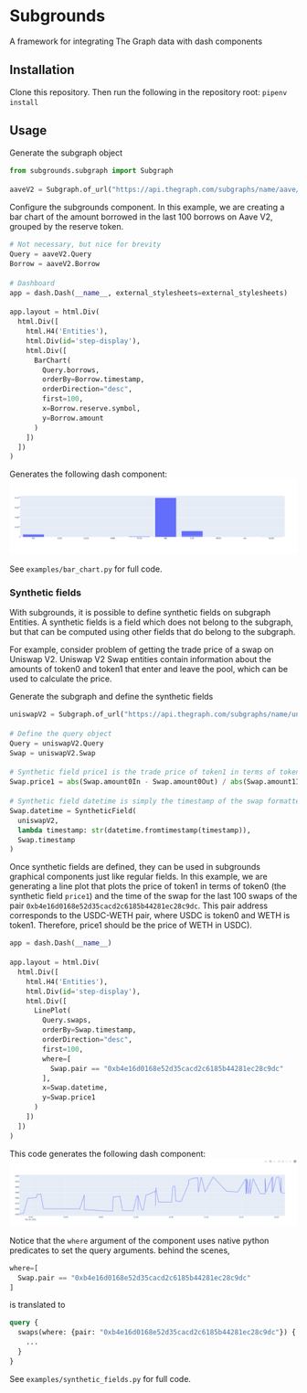 # Subgrounds
A framework for integrating The Graph data with dash components

## Installation
Clone this repository. Then run the following in the repository root:
`pipenv install`

## Usage
Generate the subgraph object
```python
from subgrounds.subgraph import Subgraph

aaveV2 = Subgraph.of_url("https://api.thegraph.com/subgraphs/name/aave/protocol-v2")
```

Configure the subgrounds component. In this example, we are creating a bar chart of the amount borrowed in the last 100 borrows on Aave V2, grouped by the reserve token.

```python
# Not necessary, but nice for brevity
Query = aaveV2.Query
Borrow = aaveV2.Borrow

# Dashboard
app = dash.Dash(__name__, external_stylesheets=external_stylesheets)

app.layout = html.Div(
  html.Div([
    html.H4('Entities'),
    html.Div(id='step-display'),
    html.Div([
      BarChart(
        Query.borrows,
        orderBy=Borrow.timestamp,
        orderDirection="desc",
        first=100,
        x=Borrow.reserve.symbol,
        y=Borrow.amount
      )
    ])
  ])
)
```

Generates the following dash component:
![Alt text](/img/bar-chart-example.png?raw=true)

See `examples/bar_chart.py` for full code.

### Synthetic fields
With subgrounds, it is possible to define synthetic fields on subgraph Entities. A synthetic fields is a field which does not belong to the subgraph, but that can be computed using other fields that do belong to the subgraph.

For example, consider problem of getting the trade price of a swap on Uniswap V2. Uniswap V2 Swap entities contain information about the amounts of token0 and token1 that enter and leave the pool, which can be used to calculate the price.

Generate the subgraph and define the synthetic fields
```python
uniswapV2 = Subgraph.of_url("https://api.thegraph.com/subgraphs/name/uniswap/uniswap-v2")

# Define the query object
Query = uniswapV2.Query
Swap = uniswapV2.Swap

# Synthetic field price1 is the trade price of token1 in terms of token0
Swap.price1 = abs(Swap.amount0In - Swap.amount0Out) / abs(Swap.amount1In - Swap.amount1Out)

# Synthetic field datetime is simply the timestamp of the swap formatted to ISO8601
Swap.datetime = SyntheticField(
  uniswapV2,
  lambda timestamp: str(datetime.fromtimestamp(timestamp)),
  Swap.timestamp
)
```

Once synthetic fields are defined, they can be used in subgrounds graphical components just like regular fields. In this example, we are generating a line plot that plots the price of token1 in terms of token0 (the synthetic field `price1`) and the time of the swap for the last 100 swaps of the pair `0xb4e16d0168e52d35cacd2c6185b44281ec28c9dc`.
This pair address corresponds to the USDC-WETH pair, where USDC is token0 and WETH is token1. Therefore, price1 should be the price of WETH in USDC).

```python
app = dash.Dash(__name__)

app.layout = html.Div(
  html.Div([
    html.H4('Entities'),
    html.Div(id='step-display'),
    html.Div([
      LinePlot(
        Query.swaps, 
        orderBy=Swap.timestamp,
        orderDirection="desc",
        first=100,
        where=[
          Swap.pair == "0xb4e16d0168e52d35cacd2c6185b44281ec28c9dc"
        ],
        x=Swap.datetime,
        y=Swap.price1
      )
    ])
  ])
)
``` 

This code generates the following dash component:
![Alt text](/img/synthetic-field-example.png?raw=true)

Notice that the `where` argument of the component uses native python predicates to set the query arguments. behind the scenes, 
```python
where=[
  Swap.pair == "0xb4e16d0168e52d35cacd2c6185b44281ec28c9dc"
]
```
is translated to 
```graphql
query {
  swaps(where: {pair: "0xb4e16d0168e52d35cacd2c6185b44281ec28c9dc"}) {
    ...
  }
}
```

See `examples/synthetic_fields.py` for full code.